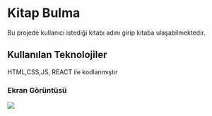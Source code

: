 <h1>Kitap Bulma</h1>

Bu projede kullanıcı istediği kitabı adını girip kitaba ulaşabilmektedir.

<h2>Kullanılan Teknolojiler</h2>

HTML,CSS,JS, REACT ile kodlanmıştır

<h3>Ekran Görüntüsü</h3>

![](kitaplik.gif)
